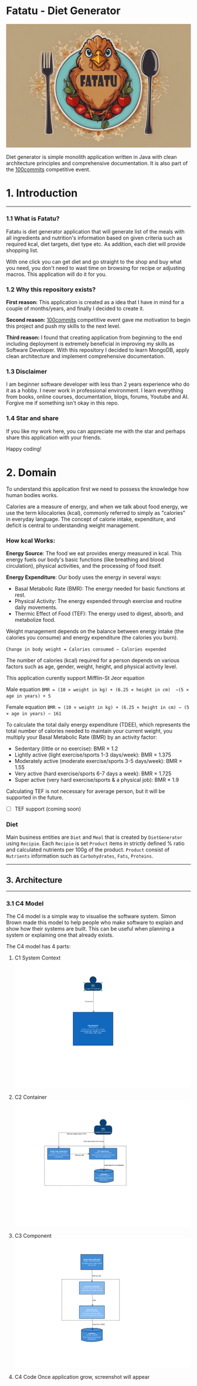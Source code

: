 # Fatatu - Diet Generator 

![C2 screenshot](/screenshots/fatatu_logo.png)

Diet generator is simple monolith application written in Java with clean architecture principles
and comprehensive documentation. It is also part of the [100commits](https://100commitow.pl/) competitive event.

# 1. Introduction

---

### 1.1 What is Fatatu?

Fatatu is diet generator application that will generate list of the meals with all ingredients and nutrition's information
based on given criteria such as required kcal, diet targets, diet type etc.
As addition, each diet will provide shopping list.

With one click you can get diet and go straight to the shop and buy what you need, you don't need to wast time on
browsing for recipe or adjusting macros. This application will do it for you.

### 1.2 Why this repository exists?

**First reason:** This application is created as a idea that I have in mind for a couple of months/years, and finally I
decided to create it.

**Second reason:** [100commits](https://100commitow.pl/) competitive event gave me motivation to begin this project and
push my skills to the next level.

**Third reason:** I found that creating application from beginning to the end including deployment is extremely
beneficial in
improving my skills as Software Developer. With this repository I decided to learn MongoDB, apply clean architecture and
implement comprehensive documentation.

### 1.3 Disclaimer

I am beginner software developer with less than 2 years experience who do it as a hobby. I never work in professional
environment. I learn everything from books, online courses,
documentation, blogs, forums, Youtube and AI. Forgive me if something isn't okay in this repo.

### 1.4 Star and share

If you like my work here, you can appreciate me with the star and perhaps share this application with your friends.

Happy coding!

# 2. Domain

To understand this application first we need to possess the knowledge how human bodies works.

Calories are a measure of energy, and when we talk about food energy, we use the term kilocalories (kcal), commonly
referred to simply as "calories" in everyday language. The concept of calorie intake, expenditure, and deficit is
central to understanding weight management.

### How kcal Works:

**Energy Source**: The food we eat provides energy measured in kcal. This energy fuels our body's basic functions (like
breathing and blood circulation), physical activities, and the processing of food itself.

**Energy Expenditure**: Our body uses the energy in several ways:

* Basal Metabolic Rate (BMR): The energy needed for basic functions at rest.
* Physical Activity: The energy expended through exercise and routine daily movements. 
* Thermic Effect of Food (TEF): The energy used to digest, absorb, and metabolize food. 


Weight management depends on the balance between energy intake (the calories you consume) and energy
expenditure (the calories you burn).

`Change in body weight = Calories consumed − Calories expended`

The number of calories (kcal) required for a person depends on various factors
such as age, gender, weight, height, and physical activity level.

This application curently support Mifflin-St Jeor equation

Male equation `BMR = (10 × weight in kg) + (6.25 × height in cm)  −(5 × age in years) + 5`

Female equation `BMR = (10 × weight in kg) + (6.25 × height in cm) − (5 × age in years) − 161`

To calculate the total daily energy expenditure (TDEE), which represents the total number of calories needed to maintain your current weight, you multiply your Basal Metabolic Rate (BMR) by an activity factor:

- Sedentary (little or no exercise): BMR × 1.2
- Lightly active (light exercise/sports 1-3 days/week): BMR × 1.375
- Moderately active (moderate exercise/sports 3-5 days/week): BMR × 1.55
- Very active (hard exercise/sports 6-7 days a week): BMR × 1.725
- Super active (very hard exercise/sports & a physical job): BMR × 1.9

Calculating TEF is not necessary for average person, but it will be supported in the future.
- [ ] TEF support (coming soon)

### Diet

Main business entities are `Diet` and `Meal` that is created by `DietGenerator` using `Recipie`. Each `Recipie` is
set `Product`
items in strictly defined % ratio and calculated nutrients per 100g of the product.
`Product` consist of `Nutrients` information such as `Carbohydrates`, `Fats`, `Proteins`.



---

## 3. Architecture

---

### 3.1 C4 Model

The C4 model is a simple way to visualise the software system. Simon Brown made this model to help people who make
software to explain and show how their systems are built. This can be useful when planning a system or explaining one
that already exists.

The C4 model has 4 parts:

1) C1 System Context
   ![C1 screenshot](/screenshots/c1planning.png)

2) C2 Container
   ![C2 screenshot](/screenshots/c2planning.png)

3) C3 Component
   ![C3 screenshot](/screenshots/c3planning.png)

4) C4 Code
   Once application grow, screenshot will appear 




